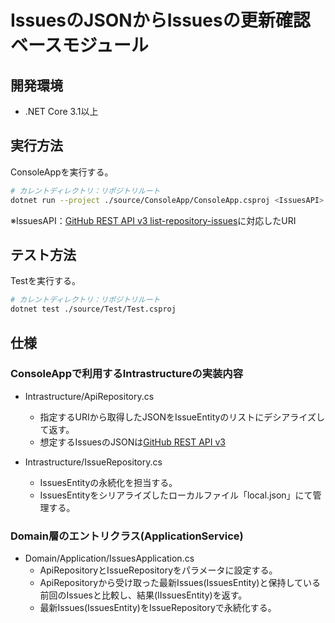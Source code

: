 # IssuesのJSONからIssuesの更新確認ベースモジュール

## 開発環境
* .NET Core 3.1以上

## 実行方法
ConsoleAppを実行する。  
```sh
# カレントディレクトリ：リポジトリルート
dotnet run --project ./source/ConsoleApp/ConsoleApp.csproj <IssuesAPI>
```
※IssuesAPI：[GitHub REST API v3 list-repository-issues](https://developer.github.com/v3/issues/#list-repository-issues)に対応したURI

## テスト方法
Testを実行する。  
```sh
# カレントディレクトリ：リポジトリルート
dotnet test ./source/Test/Test.csproj
```

## 仕様
### ConsoleAppで利用するIntrastructureの実装内容
* Intrastructure/ApiRepository.cs  
  * 指定するURIから取得したJSONをIssueEntityのリストにデシアライズして返す。
  * 想定するIssuesのJSONは[GitHub REST API v3](https://developer.github.com/v3/issues/#list-repository-issues)

* Intrastructure/IssueRepository.cs  
  * IssuesEntityの永続化を担当する。
  * IssuesEntityをシリアライズしたローカルファイル「local.json」にて管理する。

### Domain層のエントリクラス(ApplicationService)
* Domain/Application/IssuesApplication.cs
  * ApiRepositoryとIssueRepositoryをパラメータに設定する。
  * ApiRepositoryから受け取った最新Issues(IssuesEntity)と保持している前回のIssuesと比較し、結果(IIssuesEntity)を返す。
  * 最新Issues(IssuesEntity)をIssueRepositoryで永続化する。
